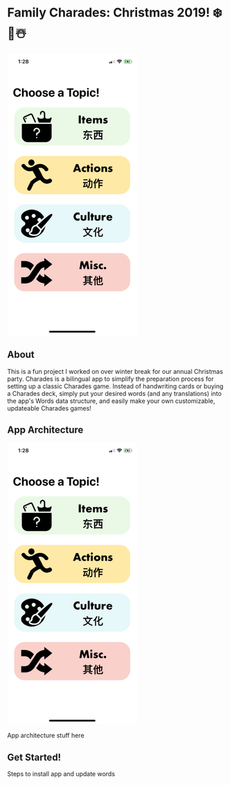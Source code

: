# Family Charades: Christmas 2019! ❄️🎄☃️

<img src="https://github.com/wrenliang/Charades-Xmas-2019/blob/master/readme%20Assets/Home-Screen.PNG" alt="Home Screen Picture" width="300">

## About
This is a fun project I worked on over winter break for our annual Christmas party. Charades is a bilingual app to simplify the preparation process for setting up a classic Charades game. Instead of handwriting cards or buying a Charades deck, simply put your desired words (and any translations) into the app's Words data structure, and easily make your own customizable, updateable Charades games!

## App Architecture

<img src="https://github.com/wrenliang/Charades-Xmas-2019/blob/master/readme%20Assets/Home-Screen.PNG" alt="Demo GIF" width="300">

App architecture stuff here



## Get Started!

Steps to install app and update words
